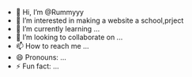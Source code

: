 - 👋 Hi, I’m @Rummyyy
- 👀 I’m interested in making a website a school,prject 
- 🌱 I’m currently learning ...
- 💞️ I’m looking to collaborate on ...
- 📫 How to reach me ...
- 😄 Pronouns: ...
- ⚡ Fun fact: ...

<!---
Rummyyy/Rummyyy is a ✨ special ✨ repository because its `README.md` (this file) appears on your GitHub profile.
You can click the Preview link to take a look at your changes.
--->
